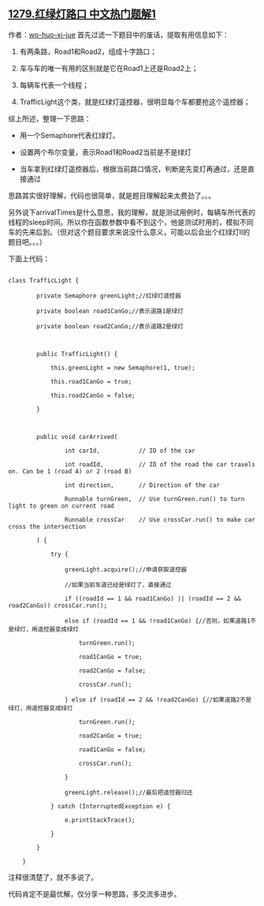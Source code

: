 ## [1279.红绿灯路口 中文热门题解1](https://leetcode.cn/problems/traffic-light-controlled-intersection/solutions/100000/java-xin-hao-liang-si-lu-by-wo-huo-xi-jue)

作者：[wo-huo-xi-jue](https://leetcode.cn/u/wo-huo-xi-jue)
首先过滤一下题目中的废话，提取有用信息如下：
1. 有两条路，Road1和Road2，组成十字路口；
2. 车与车的唯一有用的区别就是它在Road1上还是Road2上；
3. 每辆车代表一个线程；
4. TrafficLight这个类，就是红绿灯遥控器，很明显每个车都要抢这个遥控器；

综上所述，整理一下思路：
- 用一个Semaphore代表红绿灯。
- 设置两个布尔变量，表示Road1和Road2当前是不是绿灯
- 当车拿到红绿灯遥控器后，根据当前路口情况，判断是先变灯再通过，还是直接通过

思路其实很好理解，代码也很简单，就是题目理解起来太费劲了。。。
另外说下arrivalTimes是什么意思，我的理解，就是测试用例时，每辆车所代表的线程的sleep时间。所以你在函数参数中看不到这个，他是测试时用的，模拟不同车的先来后到。（但对这个题目要求来说没什么意义，可能以后会出个红绿灯II的题目吧。。。）

下面上代码：
```
class TrafficLight {
        private Semaphore greenLight;//红绿灯遥控器
        private boolean road1CanGo;//表示道路1是绿灯
        private boolean road2CanGo;//表示道路2是绿灯

        public TrafficLight() {
            this.greenLight = new Semaphore(1, true);
            this.road1CanGo = true;
            this.road2CanGo = false;
        }

        public void carArrived(
                int carId,           // ID of the car
                int roadId,          // ID of the road the car travels on. Can be 1 (road A) or 2 (road B)
                int direction,       // Direction of the car
                Runnable turnGreen,  // Use turnGreen.run() to turn light to green on current road
                Runnable crossCar    // Use crossCar.run() to make car cross the intersection
        ) {
            try {
                greenLight.acquire();//申请获取遥控器
                //如果当前车道已经是绿灯了，直接通过
                if ((roadId == 1 && road1CanGo) || (roadId == 2 && road2CanGo)) crossCar.run();
                else if (roadId == 1 && !road1CanGo) {//否则，如果道路1不是绿灯，用遥控器变成绿灯
                    turnGreen.run();
                    road1CanGo = true;
                    road2CanGo = false;
                    crossCar.run();
                } else if (roadId == 2 && !road2CanGo) {//如果道路2不是绿灯，用遥控器变成绿灯
                    turnGreen.run();
                    road2CanGo = true;
                    road1CanGo = false;
                    crossCar.run();
                }
                greenLight.release();//最后把遥控器归还
            } catch (InterruptedException e) {
                e.printStackTrace();
            }
        }
    }
```
注释很清楚了，就不多说了。
代码肯定不是最优解，仅分享一种思路，多交流多进步。